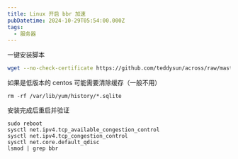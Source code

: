 ```yaml
---
title: Linux 开启 bbr 加速
pubDatetime: 2024-10-29T05:54:00.000Z
tags:
  - 服务器
---
```


一键安装脚本

```bash
wget --no-check-certificate https://github.com/teddysun/across/raw/master/bbr.sh && chmod +x bbr.sh && ./bbr.sh
```

如果是低版本的 centos 可能需要清除缓存（一般不用）

```
rm -rf /var/lib/yum/history/*.sqlite
```

安装完成后重启并验证

```
sudo reboot
sysctl net.ipv4.tcp_available_congestion_control
sysctl net.ipv4.tcp_congestion_control
sysctl net.core.default_qdisc
lsmod | grep bbr
```
